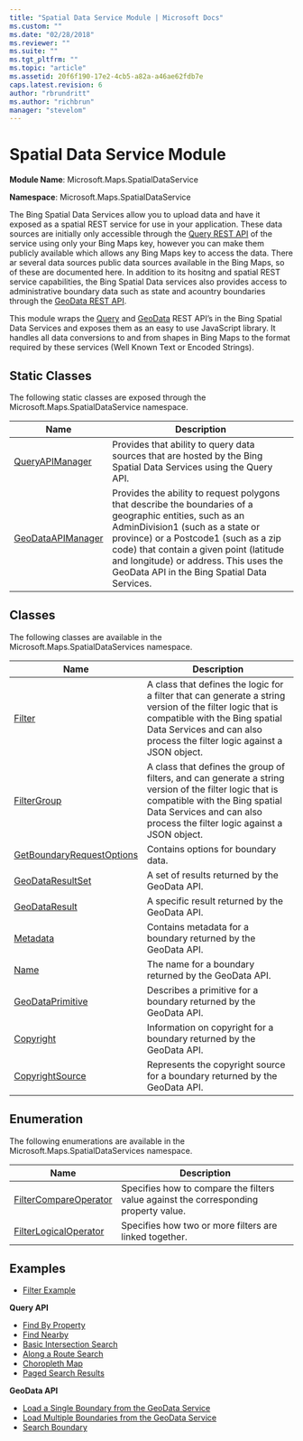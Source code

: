 ```yaml
---
title: "Spatial Data Service Module | Microsoft Docs"
ms.custom: ""
ms.date: "02/28/2018"
ms.reviewer: ""
ms.suite: ""
ms.tgt_pltfrm: ""
ms.topic: "article"
ms.assetid: 20f6f190-17e2-4cb5-a82a-a46ae62fdb7e
caps.latest.revision: 6
author: "rbrundritt"
ms.author: "richbrun"
manager: "stevelom"
---
```

# Spatial Data Service Module
**Module Name**: Microsoft.Maps.SpatialDataService

**Namespace**: Microsoft.Maps.SpatialDataService

The Bing Spatial Data Services allow you to upload data and have it exposed as a spatial REST service for use in your application. These data sources are initially only accessible through the [Query REST API](../spatial-data-services/query-api.md) of the service using only your Bing Maps key, however you can make them publicly available which allows any Bing Maps key to access the data. There ar several data sources public data sources available in the Bing Maps, so of these are documented here. In addition to its hositng and spatial REST service capabilities, the Bing Spatial Data services also provides access to administrative boundary data such as state and acountry boundaries through the [GeoData REST API](geodata-api.md). 

This module wraps the [Query](../spatial-data-services/query-api.md) and [GeoData](geodata-api.md) REST API’s in the Bing Spatial Data Services and exposes them as an easy to use JavaScript library. It handles all data conversions to and from shapes in Bing Maps to the format required by these services (Well Known Text or Encoded Strings). 

## Static Classes

The following static classes are exposed through the Microsoft.Maps.SpatialDataService namespace.

Name                                                | Description
--------------------------------------------------- | ------------------------
[QueryAPIManager](../v8-web-control/queryapimanager-class.md)	    | Provides that ability to query data sources that are hosted by the Bing Spatial Data Services using the Query API.
[GeoDataAPIManager](../v8-web-control/geodataapimanager-class.md)  | Provides the ability to request polygons that describe the boundaries of a geographic entities, such as an AdminDivision1 (such as a state or province) or a Postcode1 (such as a zip code) that contain a given point (latitude and longitude) or address. This uses the GeoData API in the Bing Spatial Data Services.

##  Classes

The following classes are available in the Microsoft.Maps.SpatialDataServices namespace.

Name                                       | Description
------------------------------------------ | --------------------------
[Filter](../v8-web-control/filter-class.md)            | A class that defines the logic for a filter that can generate a string version of the filter logic that is compatible with the Bing spatial Data Services and can also process the filter logic against a JSON object.
[FilterGroup](../v8-web-control/filtergroup-class.md)     | A class that defines the group of filters, and can generate a string version of the filter logic that is compatible with the Bing spatial Data Services and can also process the filter logic against a JSON object.
[GetBoundaryRequestOptions](../v8-web-control/getboundaryrequestoptions-object.md) | Contains options for boundary data. 
[GeoDataResultSet](../v8-web-control/geodataresultset-object.md)| A set of results returned by the GeoData API.
[GeoDataResult](../v8-web-control/geodataresult-object.md) | A specific result returned by the GeoData API.
[Metadata](../v8-web-control/metadata-object.md) | Contains metadata for a boundary returned by the GeoData API.   
[Name](../v8-web-control/name-object.md) | The name for a boundary returned by the GeoData API. 
[GeoDataPrimitive](../v8-web-control/geodataprimitive-object.md) | Describes a primitive for a boundary returned by the GeoData API.  
[Copyright](../v8-web-control/copyright-object.md) | Information on copyright for a boundary returned by the GeoData API.  
[CopyrightSource](../v8-web-control/copyrightsource-object.md) | Represents the copyright source for a boundary returned by the GeoData API.  

## Enumeration

The following enumerations are available in the Microsoft.Maps.SpatialDataServices namespace.

Name                                                                    | Description
----------------------------------------------------------------------- | ----------------------
[FilterCompareOperator](../v8-web-control/filtercompareoperator-enumeration.md)        | Specifies how to compare the filters value against the corresponding property value.
[FilterLogicalOperator](../v8-web-control/filterlogicaloperator-enumeration.md)         | Specifies how two or more filters are linked together.    

## Examples
   * [Filter Example](../v8-web-control/filter-example.md) 

**Query API**
  * [Find By Property](../v8-web-control/find-by-property-example.md)
  * [Find Nearby](../v8-web-control/find-nearby-example.md)
  * [Basic Intersection Search](../v8-web-control/basic-intersection-search-example.md)
  * [Along a Route Search](../v8-web-control/along-a-route-search.md)
  * [Choropleth Map](../v8-web-control/choropleth-map-example.md)
  * [Paged Search Results](../v8-web-control/paged-search-results-example.md)
  
**GeoData API**
  * [Load a Single Boundary from the GeoData Service](../v8-web-control/load-single-boundary-geodata-example.md)
  * [Load Multiple Boundaries from the GeoData Service](../v8-web-control/load-multiple-boundaries-geodata-example.md)
  * [Search Boundary](../v8-web-control/search-boundary-example.md)
